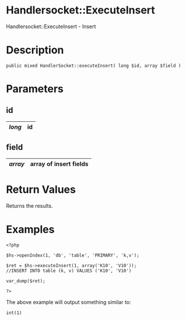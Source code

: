 # Handlersocket::ExecuteInsert #

Handlersocket::ExecuteInsert - Insert

# Description #

```
public mixed HandlerSocket::executeInsert( long $id, array $field )
```

# Parameters #
## id ##
| _long_ | id |
|:-------|:---|

## field ##
| _array_ | array of insert fields |
|:--------|:-----------------------|

# Return Values #

Returns the results.

# Examples #

```
<?php

$hs->openIndex(1, 'db', 'table', 'PRIMARY', 'k,v');

$ret = $hs->executeInsert(1, array('K10', 'V10'));
//INSERT INTO table (k, v) VALUES ('K10', 'V10')

var_dump($ret);

?>
```

The above example will output something similar to:

```
int(1)
```